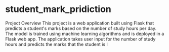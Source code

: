 # student_mark_pridiction
Project Overview This project is a web application built using Flask that predicts a student's marks based on the number of study hours per day. The model is trained using machine learning algorithms and is deployed in a Flask web app. The application takes user input for the number of study hours and predicts the marks that the student is l
